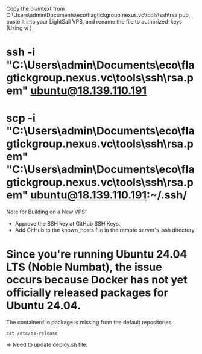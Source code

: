 Copy the plaintext from C:\Users\admin\Documents\eco\flagtickgroup.nexus.vc\tools\ssh\rsa.pub, 
paste it into your LightSail VPS, and rename the file to authorized_keys (Using vi <file>)

# ssh -i "C:\Users\admin\Documents\eco\flagtickgroup.nexus.vc\tools\ssh\rsa.pem" ubuntu@18.139.110.191
# scp -i "C:\Users\admin\Documents\eco\flagtickgroup.nexus.vc\tools\ssh\rsa.pem" "C:\Users\admin\Documents\eco\flagtickgroup.nexus.vc\tools\ssh\rsa.pem" ubuntu@18.139.110.191:~/.ssh/

Note for Building on a New VPS:
- Approve the SSH key at GitHub SSH Keys.
- Add GitHub to the known_hosts file in the remote server's .ssh directory.

# Since you're running Ubuntu 24.04 LTS (Noble Numbat), the issue occurs because Docker has not yet officially released packages for Ubuntu 24.04. 
The containerd.io package is missing from the default repositories.
```shell
cat /etc/os-release
```
=> Need to update deploy.sh file.
